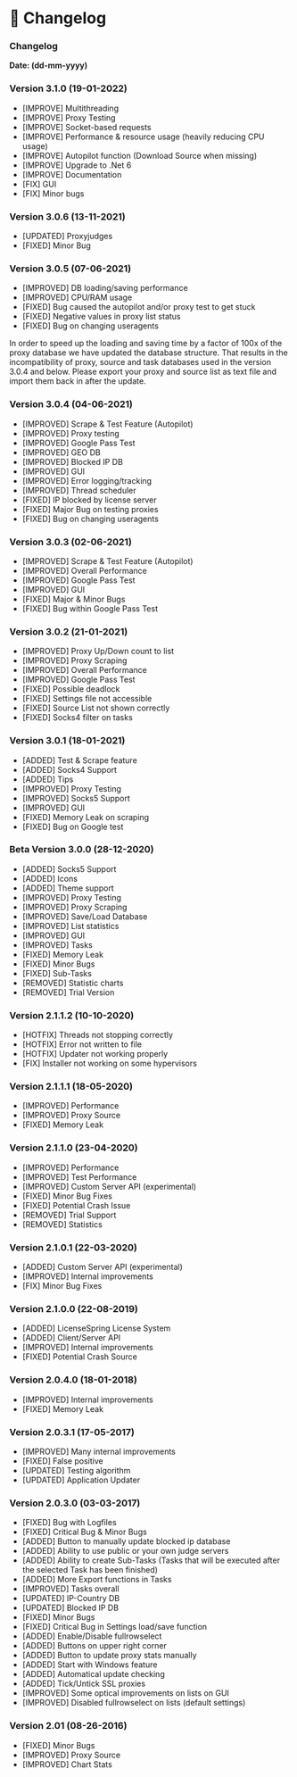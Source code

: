 # 🔧 Changelog

### Changelog

**Date: (dd-mm-yyyy)**

### Version 3.1.0 (19-01-2022)

* \[IMPROVE] Multithreading
* \[IMPROVE] Proxy Testing
* \[IMPROVE] Socket-based requests
* \[IMPROVE] Performance & resource usage (heavily reducing CPU usage)
* \[IMPROVE] Autopilot function (Download Source when missing)
* \[IMPROVE] Upgrade to .Net 6
* \[IMPROVE] Documentation
* \[FIX] GUI
* \[FIX] Minor bugs

### Version 3.0.6 (13-11-2021)

* \[UPDATED] Proxyjudges
* \[FIXED] Minor Bug

### Version 3.0.5 (07-06-2021)

* \[IMPROVED] DB loading/saving performance
* \[IMPROVED] CPU/RAM usage
* \[FIXED] Bug caused the autopilot and/or proxy test to get stuck
* \[FIXED] Negative values in proxy list status
* \[FIXED] Bug on changing useragents

In order to speed up the loading and saving time by a factor of 100x of the proxy database we have updated the database structure. That results in the incompatibility of proxy, source and task databases used in the version 3.0.4 and below. Please export your proxy and source list as text file and import them back in after the update.

### Version 3.0.4 (04-06-2021)

* \[IMPROVED] Scrape & Test Feature (Autopilot)
* \[IMPROVED] Proxy testing
* \[IMPROVED] Google Pass Test
* \[IMPROVED] GEO DB
* \[IMPROVED] Blocked IP DB
* \[IMPROVED] GUI
* \[IMPROVED] Error logging/tracking
* \[IMPROVED] Thread scheduler
* \[FIXED] IP blocked by license server
* \[FIXED] Major Bug on testing proxies
* \[FIXED] Bug on changing useragents

### Version 3.0.3 (02-06-2021)

* \[IMPROVED] Scrape & Test Feature (Autopilot)
* \[IMPROVED] Overall Performance
* \[IMPROVED] Google Pass Test
* \[IMPROVED] GUI
* \[FIXED] Major & Minor Bugs
* \[FIXED] Bug within Google Pass Test

### Version 3.0.2 (21-01-2021)

* \[IMPROVED] Proxy Up/Down count to list
* \[IMPROVED] Proxy Scraping
* \[IMPROVED] Overall Performance
* \[IMPROVED] Google Pass Test
* \[FIXED] Possible deadlock
* \[FIXED] Settings file not accessible
* \[FIXED] Source List not shown correctly
* \[FIXED] Socks4 filter on tasks

### Version 3.0.1 (18-01-2021)

* \[ADDED] Test & Scrape feature
* \[ADDED] Socks4 Support
* \[ADDED] Tips
* \[IMPROVED] Proxy Testing
* \[IMPROVED] Socks5 Support
* \[IMPROVED] GUI
* \[FIXED] Memory Leak on scraping
* \[FIXED] Bug on Google test

### Beta Version 3.0.0 (28-12-2020)

* \[ADDED] Socks5 Support
* \[ADDED] Icons
* \[ADDED] Theme support
* \[IMPROVED] Proxy Testing
* \[IMPROVED] Proxy Scraping
* \[IMPROVED] Save/Load Database
* \[IMPROVED] List statistics
* \[IMPROVED] GUI
* \[IMPROVED] Tasks
* \[FIXED] Memory Leak
* \[FIXED] Minor Bugs
* \[FIXED] Sub-Tasks
* \[REMOVED] Statistic charts
* \[REMOVED] Trial Version

### Version 2.1.1.2 (10-10-2020)

* \[HOTFIX] Threads not stopping correctly
* \[HOTFIX] Error not written to file
* \[HOTFIX] Updater not working properly
* \[FIX] Installer not working on some hypervisors

### Version 2.1.1.1 (18-05-2020)

* \[IMPROVED] Performance
* \[IMPROVED] Proxy Source
* \[FIXED] Memory Leak

### Version 2.1.1.0 (23-04-2020)

* \[IMPROVED] Performance
* \[IMPROVED] Test Performance
* \[IMPROVED] Custom Server API (experimental)
* \[FIXED] Minor Bug Fixes
* \[FIXED] Potential Crash Issue
* \[REMOVED] Trial Support
* \[REMOVED] Statistics

### Version 2.1.0.1 (22-03-2020)

* \[ADDED] Custom Server API (experimental)
* \[IMPROVED] Internal improvements
* \[FIX] Minor Bug Fixes

### Version 2.1.0.0 (22-08-2019)

* \[ADDED] LicenseSpring License System
* \[ADDED] Client/Server API
* \[IMPROVED] Internal improvements
* \[FIXED] Potential Crash Source

### Version 2.0.4.0 (18-01-2018)

* \[IMPROVED] Internal improvements
* \[FIXED] Memory Leak

### Version 2.0.3.1 (17-05-2017)

* \[IMPROVED] Many internal improvements
* \[FIXED] False positive
* \[UPDATED] Testing algorithm
* \[UPDATED] Application Updater

### Version 2.0.3.0 (03-03-2017)

* \[FIXED] Bug with Logfiles
* \[FIXED] Critical Bug & Minor Bugs
* \[ADDED] Button to manually update blocked ip database
* \[ADDED] Ability to use public or your own judge servers
* \[ADDED] Ability to create Sub-Tasks (Tasks that will be executed after the selected Task has been finished)
* \[ADDED] More Export functions in Tasks
* \[IMPROVED] Tasks overall
* \[UPDATED] IP-Country DB
* \[UPDATED] Blocked IP DB
* \[FIXED] Minor Bugs
* \[FIXED] Critical Bug in Settings load/save function
* \[ADDED] Enable/Disable fullrowselect
* \[ADDED] Buttons on upper right corner
* \[ADDED] Button to update proxy stats manually
* \[ADDED] Start with Windows feature
* \[ADDED] Automatical update checking
* \[ADDED] Tick/Untick SSL proxies
* \[IMPROVED] Some optical improvements on lists on GUI
* \[IMPROVED] Disabled fullrowselect on lists (default settings)

### Version 2.01 (08-26-2016)

* \[FIXED] Minor Bugs
* \[IMPROVED] Proxy Source
* \[IMPROVED] Chart Stats
